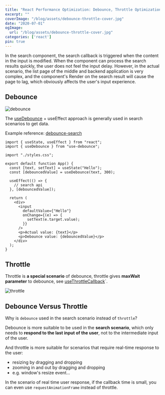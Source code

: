 ```yaml
---
title: "React Performance Optimization: Debounce, Throttle Optimization for Frequently Triggered Callbacks"
excerpt: ""
coverImage: "/blog/assets/debounce-throttle-cover.jpg"
date: "2020-07-01"
ogImage:
  url: "/blog/assets/debounce-throttle-cover.jpg"
categories: ['react']
pin: true
---
```


In the search component, the search callback is triggered when the content in the input is modified.
When the component can process the search results quickly, the user does not feel the input delay.
However, in the actual scenario, the list page of the middle and backend application is very complex, and the component's Render on the search result will cause the page to lag, which obviously affects the user's input experience.

## Debounce

![debounce](/blog/assets/react-performance-optimization/debounce.png)


The [useDebounce](https://github.com/xnimorz/use-debounce#simple-values-debouncing) + useEffect approach is generally used in search scenarios to get data.

Example reference: [debounce-search](https://codesandbox.io/s/debounce-search-btuyxd)

```
import { useState, useEffect } from "react";
import { useDebounce } from "use-debounce";

import "./styles.css";

export default function App() {
  const [text, setText] = useState("Hello");
  const [debouncedValue] = useDebounce(text, 300);

  useEffect(() => {
    // search api
  }, [debouncedValue]);

  return (
    <div>
      <input
        defaultValue={"Hello"}
        onChange={(e) => {
          setText(e.target.value);
        }}
      />
      <p>Actual value: {text}</p>
      <p>Debounce value: {debouncedValue}</p>
    </div>
  );
}
```

## Throttle

Throttle is **a special scenario** of debounce, throttle gives **maxWait parameter** to debounce, see [useThrottleCallback](https://github.com/xnimorz/use-debounce/blob/master/src/useThrottledCallback.ts)`.

![throttle](/blog/assets/react-performance-optimization/throttle.png)

## Debounce Versus Throttle 

Why is `debounce` used in the search scenario instead of `throttle`?

Debounce is more suitable to be used in the **search scenario**, which only needs to **respond to the last input of the user**, not to the intermediate input of the user.

And throttle is more suitable for scenarios that require real-time response to the user:

- resizing by dragging and dropping
- zooming in and out by dragging and dropping
- e.g. window's resize event...

In the scenario of real time user response, if the callback time is small, you can even use `requestAnimationFrame` instead of throttle.
